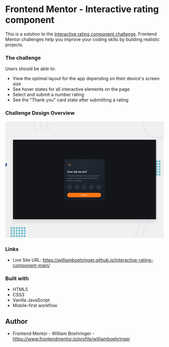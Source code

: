 # Frontend Mentor - Interactive rating component

This is a solution to the [Interactive rating component challenge](https://www.frontendmentor.io/challenges/interactive-rating-component-koxpeBUmI). Frontend Mentor challenges help you improve your coding skills by building realistic projects.

### The challenge

Users should be able to:

- View the optimal layout for the app depending on their device's screen size
- See hover states for all interactive elements on the page
- Select and submit a number rating
- See the "Thank you" card state after submitting a rating

### Challenge Design Overview

![Design preview for the Interactive rating component coding challenge](./design/desktop-preview.jpg)

### Links

- Live Site URL: https://williamboehringer.github.io/interactive-rating-component-main/

### Built with

- HTML5
- CSS3
- Vanilla JavaScript
- Mobile-first workflow

## Author

- Frontend Mentor - William Boehringer - https://www.frontendmentor.io/profile/williamboehringer
